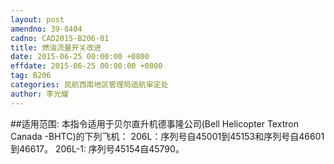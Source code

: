 ```yaml
---
layout: post
amendno: 39-8404
cadno: CAD2015-B206-01
title: 燃油流量开关改进
date: 2015-06-25 00:00:00 +0800
effdate: 2015-06-25 00:00:00 +0800
tag: B206
categories: 民航西南地区管理局适航审定处
author: 李光耀
---
```


##适用范围:
本指令适用于贝尔直升机德事隆公司(Bell Helicopter Textron
Canada -BHTC)的下列飞机： 206L：序列号自45001到45153和序列号自46601到46617。 206L-1: 序列号45154自45790。

